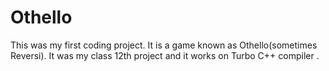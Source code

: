 # Othello
This was my first coding project. It is a game known as Othello(sometimes Reversi). It was my class 12th project and it works on Turbo C++ compiler .
